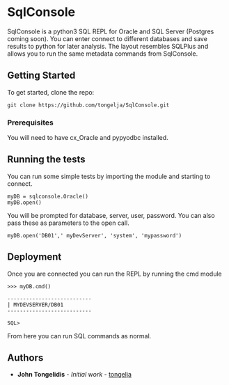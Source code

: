 
# SqlConsole

SqlConsole is a python3 SQL REPL for Oracle and SQL Server (Postgres coming soon).  You can enter connect to different databases and save results to python for later analysis.  The layout resembles SQLPlus and allows you to run the same metadata commands from SqlConsole.


## Getting Started

To get started, clone the repo:

```
git clone https://github.com/tongelja/SqlConsole.git
```



### Prerequisites

You will need to have cx_Oracle and pypyodbc installed.


## Running the tests

You can run some simple tests by importing the module and starting to connect.

```
myDB = sqlconsole.Oracle()
myDB.open()
```

You will be prompted for database, server, user, password.  You can also pass these as parameters to the open call.


```
myDB.open('DB01',' myDevServer', 'system', 'mypassword')
```



## Deployment

Once you are connected you can run the REPL by running the cmd module

```
>>> myDB.cmd()

---------------------------
| MYDEVSERVER/DB01
---------------------------

SQL> 

```

From here you can run SQL commands as normal.


## Authors

* **John Tongelidis** - *Initial work* - [tongelja](https://github.com/tongelja)





